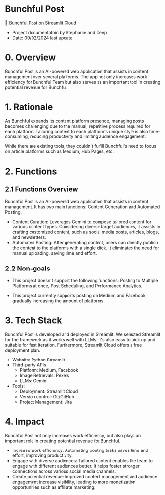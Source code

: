 # Bunchful Post
🙌 [Bunchful Post on Streamlit Cloud](https://bunchful-post.streamlit.app)<br>
- Project documentatoin by Stephanie and Deep
- Date: 09/02/2024 last update

# 0. Overview 

Bunchful Post is an AI-powered web application that assists in content management over several platforms. The app not only increases work efficiency for Bunchful Team but also serves as an important tool in creating potential revenue for Bunchful.

# 1. Rationale 
As Bunchful expands its content platform presence, managing posts becomes challenging due to the manual, repetitive process required for each platform. Tailoring content to each platform's unique style is also time-consuming, reducing productivity and limiting audience engagement. 

While there are existing tools, they couldn't fulfill Bunchful's need to focus on article platforms such as Medium, Hub Pages, etc. 

# 2. Functions
## 2.1 Functions Overview
Bunchful Post is an AI-powered web application that assists in content management. It has two main functions: Content Generation and Automated Posting.  
- Content Curation: Leverages Gemini to compose tailored content for various content types. Considering diverse target audiences, it assists in crafting customized content, such as social media posts, articles, blogs, and newsletters.  
- Automated Posting: After generating content, users can directly publish the content to the platforms with a single click. It eliminates the need for manual uploading, saving time and effort. 

## 2.2 Non-goals
- This project doesn't support the following functions: Posting to Multiple Platforms at once, Post Scheduling, and Performance Analytics.

- This project currently supports posting on Medium and Facebook, gradually increasing the amount of platforms.

# 3. Tech Stack
Bunchful Post is developed and deployed in Streamlit. We selected Streamlit for the framework as it works well with LLMs. It's also easy to pick up and suitable for fast iteration. Furthermore, Streamlit Cloud offers a free deployment plan.
- Website: Python Streamlit
- Third-party APIs
  - Platform: Medium, Facebook
  - Image Retrievals: Pexels
  - LLMs: Gemini
- Tools:
  - Deployment: Streamlit Cloud 
  - Version control: Git/GitHub
  - Project Management: Jira

# 4. Impact
Bunchful Post not only increases work efficiency, but also plays an important role in creating potential revenue for Bunchful. 
 
- Increase work efficiency: Automating posting tasks saves time and effort, improving productivity. 
- Engage with diverse audiences: Tailored content enables the team to engage with different audiences better. It helps foster stronger connections across various social media channels. 
- Create potential revenue: Improved content management and audience engagement increase visibility, leading to more monetization opportunities such as affiliate marketing.
